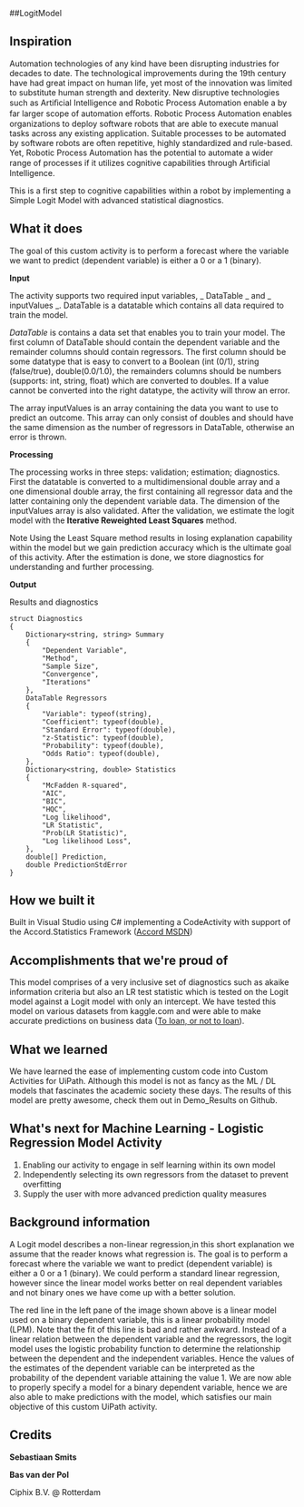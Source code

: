 ##LogitModel

## Inspiration

Automation technologies of any kind have been disrupting industries for decades to date. The technological improvements during the 19th century have had great impact on human life, yet most of the innovation was limited to substitute human strength and dexterity. New disruptive technologies such as Artiﬁcial Intelligence and Robotic Process Automation enable a by far larger scope of automation eﬀorts. Robotic Process Automation enables organizations to deploy software robots that are able to execute manual tasks across any existing application. Suitable processes to be automated by software robots are often repetitive, highly standardized and rule-based. Yet, Robotic Process Automation has the potential to automate a wider range of processes if it utilizes cognitive capabilities through Artiﬁcial Intelligence.

This is a first step to cognitive capabilities within a robot by implementing a Simple Logit Model with advanced statistical diagnostics.

## What it does

The goal of this custom activity is to perform a forecast where the variable we want to predict (dependent variable) is either a 0 or a 1 (binary).

**Input**

The activity supports two required input variables, _ DataTable _ and _ inputValues _. DataTable is a datatable which contains all data required to train the model. 

_DataTable_ is contains a data set that enables you to train your model. The first column of DataTable should contain the dependent variable and the remainder columns should contain regressors. The first column should be some datatype that is easy to convert to a Boolean (int (0/1), string (false/true), double(0.0/1.0), the remainders columns should be numbers (supports: int, string, float) which are converted to doubles. If a value cannot be converted into the right datatype, the activity will throw an error. 

The array inputValues is an array containing the data you want to use to predict an outcome. This array can only consist of doubles and should have the same dimension as the number of regressors in DataTable, otherwise an error is thrown.

**Processing**

The processing works in three steps: validation; estimation; diagnostics. First the datatable is  converted to a multidimensional double array and a one dimensional double array, the first containing all regressor data and the latter containing only the dependent variable data. The dimension of the inputValues array is also validated. After the validation, we estimate the logit model with the **Iterative Reweighted Least Squares** method. 

Note
Using the Least Square method results in losing explanation capability within the model but we gain prediction accuracy which is the ultimate goal of this activity. After the estimation is done, we store diagnostics for understanding and further processing.

**Output**

Results and diagnostics
```
struct Diagnostics
{
    Dictionary<string, string> Summary
    {
        "Dependent Variable",
        "Method",
        "Sample Size",
        "Convergence",
        "Iterations"
    },
    DataTable Regressors
    {
        "Variable": typeof(string),
        "Coefficient": typeof(double),
        "Standard Error": typeof(double),
        "z-Statistic": typeof(double),
        "Probability": typeof(double),
        "Odds Ratio": typeof(double),
    },
    Dictionary<string, double> Statistics
    {
        "McFadden R-squared",
        "AIC",
        "BIC",
        "HQC",
        "Log likelihood",
        "LR Statistic",
        "Prob(LR Statistic)",
        "Log likelihood Loss",
    },
    double[] Prediction,
    double PredictionStdError
}
```

## How we built it

Built in Visual Studio using C# implementing a CodeActivity with support of the Accord.Statistics Framework ([Accord MSDN](http://accord-framework.net/docs/html/N_Accord_Statistics.htm))

## Accomplishments that we're proud of

This model comprises of a very inclusive set of diagnostics such as akaike information criteria but also an LR test statistic which is tested on the Logit model against a Logit model with only an intercept. We have tested this model on various datasets from kaggle.com and were able to make accurate predictions on business data ([To loan, or not to loan](https://www.kaggle.com/c/to-loan-or-not-to-loan/data)). 

## What we learned

We have learned the ease of implementing custom code into Custom Activities for UiPath. Although this model is not as fancy as the ML / DL models that fascinates the academic society these days. The results of this model are pretty awesome, check them out in Demo_Results on Github.

## What's next for Machine Learning - Logistic Regression Model Activity

1. Enabling our activity to engage in self learning within its own model
2. Independently selecting its own regressors from the dataset to prevent overfitting 
3. Supply the user with more advanced prediction quality measures


## Background information

A Logit model describes a non-linear regression,in this short explanation we assume that the reader knows what regression is. The goal is to perform a forecast where the variable we want to predict (dependent variable) is either a 0 or a 1 (binary). We could perform a standard linear regression, however since the linear model works better on real dependent variables and not binary ones we have come up with a better solution.

The red line in the left pane of the image shown above is a linear model used on a binary dependent variable, this is a linear probability model (LPM). Note that the fit of this line is bad and rather awkward. Instead of a linear relation between the dependent variable and the regressors, the logit model uses the logistic probability function to determine the relationship between the dependent and the independent variables. Hence the values of the estimates of the dependent variable can be interpreted as the probability of the dependent variable attaining the value 1. We are now able to properly specify a model for a binary dependent variable, hence we are also able to make predictions with the model, which satisfies our main objective of this custom UiPath activity.

## Credits
**Sebastiaan Smits**

**Bas van der Pol**

Ciphix B.V. @ Rotterdam
